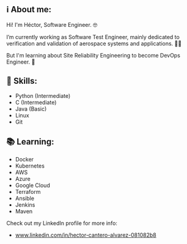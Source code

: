 ## :information_source: About me:

Hi! I'm Héctor, Software Engineer. :nerd_face:

I’m currently working as Software Test Engineer, mainly dedicated to verification and validation of aerospace systems and applications. :technologist:

But I'm learning about Site Reliability Engineering to become DevOps Engineer. :rocket:

## :hammer: Skills:
- Python (Intermediate)
- C (Intermediate)
- Java (Basic)
- Linux
- Git

## :books: Learning:
- Docker
- Kubernetes
- AWS
- Azure
- Google Cloud
- Terraform
- Ansible
- Jenkins
- Maven


Check out my LinkedIn profile for more info:
- www.linkedin.com/in/hector-cantero-alvarez-081082b8 


  
  
  
  

